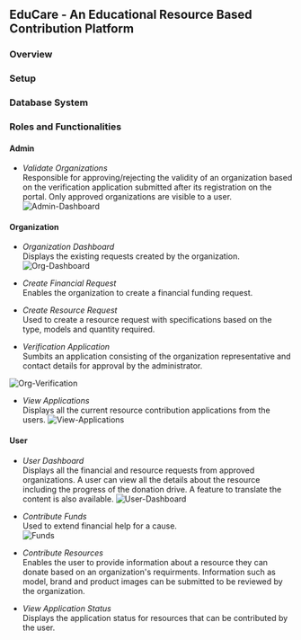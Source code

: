 ## EduCare - An Educational Resource Based Contribution Platform

### Overview

### Setup

### Database System

### Roles and Functionalities

#### Admin

* <i>Validate Organizations </i><br>
Responsible for approving/rejecting the validity of an organization based on the verification application submitted after its registration on the portal. Only approved organizations are visible to a user. 
![Admin-Dashboard](https://github.com/VaishnaviNandakumar/ibm-hack/blob/main/docs/Admin%20Approval.PNG)

#### Organization

* <i>Organization Dashboard</i><br>
Displays the existing requests created by the organization.
![Org-Dashboard](https://github.com/VaishnaviNandakumar/ibm-hack/blob/main/docs/Org-Dashboard.png)

* <i>Create Financial Request</i><br>
Enables the organization to create a financial funding request.

* <i>Create Resource Request</i><br>
Used to create a resource request with specifications based on the type, models and quantity required.

* <i>Verification Application</i><br>
Sumbits an application consisting of the organization representative and contact details for approval by the administrator.

![Org-Verification](https://github.com/VaishnaviNandakumar/ibm-hack/blob/main/docs/Org-Verification.PNG)

* <i>View Applications</i><br>
Displays all the current resource contribution applications from the users.
![View-Applications](https://github.com/VaishnaviNandakumar/ibm-hack/blob/main/docs/Resource-Application.PNG)


#### User

* <i>User Dashboard</i><br>
Displays all the financial and resource requests from approved organizations. A user can view all the details about the resource including the progress of the donation drive. A feature to translate the content is also available.
![User-Dashboard](https://github.com/VaishnaviNandakumar/ibm-hack/blob/main/docs/User-Dashboard.png)

* <i>Contribute Funds </i><br>
Used to extend financial help for a cause. <br>
![Funds](https://github.com/VaishnaviNandakumar/ibm-hack/blob/main/docs/Resource-Contribution.PNG)

* <i>Contribute Resources </i><br>
Enables the user to provide information about a resource they can donate based on an organization's requirments. Information such as model, brand and product images can be submitted to be reviewed by the organization.

* <i>View Application Status</i><br>
Displays the application status for resources that can be contributed by the user.


